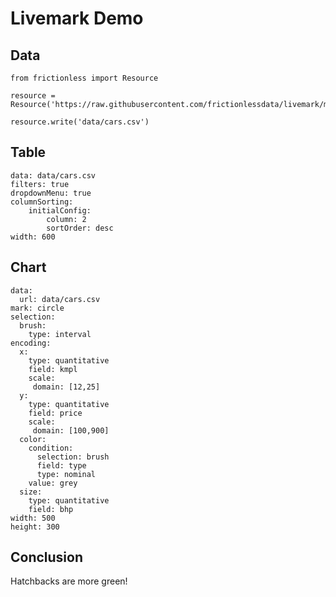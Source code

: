 # Livemark Demo

## Data

```Script 
from frictionless import Resource

resource = Resource('https://raw.githubusercontent.com/frictionlessdata/livemark/main/data/cars.csv')

resource.write('data/cars.csv')
```

## Table

```table
data: data/cars.csv
filters: true
dropdownMenu: true
columnSorting:
    initialConfig:
        column: 2
        sortOrder: desc
width: 600
```

## Chart

```chart
data:
  url: data/cars.csv
mark: circle
selection:
  brush:
    type: interval
encoding:
  x:
    type: quantitative
    field: kmpl
    scale:
     domain: [12,25]
  y:
    type: quantitative
    field: price
    scale:
     domain: [100,900]
  color:
    condition:
      selection: brush
      field: type
      type: nominal
    value: grey
  size:
    type: quantitative
    field: bhp
width: 500
height: 300
```

## Conclusion

Hatchbacks are more green!